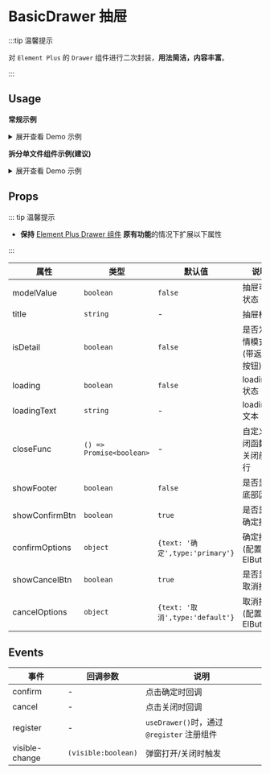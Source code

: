 # BasicDrawer 抽屉

:::tip 温馨提示

对 `Element Plus` 的 `Drawer` 组件进行二次封装，**用法简洁，内容丰富**。

:::

## Usage

**常规示例**

<details>
<summary>展开查看 Demo 示例</summary>

```vue
<template>
  <div>
    <el-button @click="handleOpen">打开Drawer</el-button>
    <BasicDrawer @register="register" title="Drawer Title" size="50%">
      <p>Drawer Info.</p>
      <el-button @click="closeDrawer">关闭 Drawer</el-button>
    </BasicDrawer>
  </div>
</template>

<script lang="ts">
import { defineComponent } from 'vue'
import { ElButton } from 'element-plus'

import { BasicDrawer, useDrawer } from '@/components/BasicDrawer'

export default defineComponent({
  components: { ElButton, BasicDrawer },
  setup() {
    const [register, { openDrawer, setDrawerProps, closeDrawer }] = useDrawer()

    function handleOpen() {
      openDrawer()
      setDrawerProps({ loading: true })
      setTimeout(() => {
        setDrawerProps({ loading: false })
      }, 2000)
    }

    return {
      register,
      handleOpen,
      closeDrawer
    }
  }
})
</script>
```

</details>

**拆分单文件组件示例(建议)**

<details>
<summary>展开查看 Demo 示例</summary>

**某个页面使用**

```vue
<template>
  <div>
    <el-button type="primary" class="my-4" @click="handleOpen">打开Drawer</el-button>
    <Drawer @register="register" />
  </div>
</template>

<script lang="ts">
import { defineComponent } from 'vue'
import { ElButton } from 'element-plus'

import { useDrawer } from '@/components/BasicDrawer'

import Drawer from './Drawer.vue'

export default defineComponent({
  components: {
    ElButton,
    Drawer
  },
  setup() {
    const [register, { openDrawer }] = useDrawer()

    function handleOpen() {
      openDrawer(true, {
        data: 'content',
        info: 'Info'
      })
    }

    return {
      register,
      handleOpen
    }
  }
})
</script>
```

同级目录下创建 **Drawer.vue** 文件

```vue
<template>
  <BasicDrawer
    v-bind="$attrs"
    title="Modal Title"
    width="50%"
    ref="basicDrawer"
    showFooter
    @register="register"
    @confirm="handleConfirm"
  >
    <template #toolbar>
      <el-button>btn</el-button>
      <el-button>btn2</el-button>
    </template>
    <p class="p-20" v-for="index in 100" :key="index">超多的内容</p>
  </BasicDrawer>
</template>

<script lang="ts">
import { defineComponent } from 'vue'
import { ElButton } from 'element-plus'
import { BasicDrawer, useDrawerInner } from '@/components/BasicDrawer'
import { useMessage } from '@/hooks/web/useMessage'

export default defineComponent({
  components: { ElButton, BasicDrawer },
  setup() {
    const { createMessage } = useMessage()
    const [register, { changeConfirmLoading }] = useDrawerInner((data) => {
      createMessage.info('传递了内容==>' + JSON.stringify(data))
    })

    function handleConfirm() {
      changeConfirmLoading(true)
      setTimeout(() => {
        changeConfirmLoading(false)
        createMessage.success('点击了提交')
      }, 3e3)
    }

    return { register, handleConfirm }
  }
})
</script>
```

</details>

## Props

::: tip 温馨提示

- **保持** [Element Plus Drawer 组件](https://element-plus.org/zh-CN/component/drawer.html) **原有功能**的情况下扩展以下属性

:::

| 属性           | 类型                     | 默认值  | 说明                       |
| -------------- | ------------------------ | ------- | -------------------------- |
| modelValue     | `boolean`                | `false`       | 抽屉可见状态               |
| title          | `string`                 | -       | 抽屉标题                   |
| isDetail       | `boolean`                | `false` | 是否为详情模式(带返回按钮) |
| loading        | `boolean`                | `false` | loading 状态               |
| loadingText    | `string`                 | -       | loading 文本               |
| closeFunc      | `() => Promise<boolean>` | -       | 自定义关闭函数，关闭前执行 |
| showFooter     | `boolean`                | `false`       | 是否显示底部区域           |
| showConfirmBtn | `boolean`                | `true`  | 是否显示确定按钮           |
| confirmOptions | `object`                 | `{text: '确定',type:'primary'}`       | 确定按钮(配置同 ElButton)  |
| showCancelBtn  | `boolean`                | `true`  | 是否显示取消按钮           |
| cancelOptions  | `object`                 | `{text: '取消',type:'default'}`       | 取消按钮(配置同 ElButton)  |

## Events

| 事件           | 回调参数            | 说明                                       |
| -------------- | ------------------- | ------------------------------------------ |
| confirm        | -                   | 点击确定时回调                             |
| cancel         | -                   | 点击关闭时回调                             |
| register       | -                   | `useDrawer()`时，通过 `@register` 注册组件 |
| visible-change | `(visible:boolean)` | 弹窗打开/关闭时触发                        |
